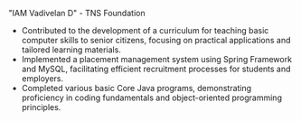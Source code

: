"IAM Vadivelan D" - TNS Foundation
* Contributed to the development of a curriculum for teaching basic computer skills to senior citizens, focusing on practical applications and tailored learning materials.
* Implemented a placement management system using Spring Framework and MySQL, facilitating efficient recruitment processes for students and employers.
* Completed various basic Core Java programs, demonstrating proficiency in coding fundamentals and object-oriented programming principles.
